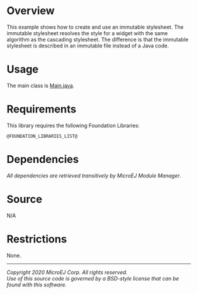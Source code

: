 # Overview

This example shows how to create and use an immutable stylesheet.
The immutable stylesheet resolves the style for a widget with the same algorithm
as the cascading stylesheet. The difference is that the immutable stylesheet
is described in an immutable file instead of a Java code.

# Usage

The main class is [Main.java](/src/main/java/com/microej/example/mwt/immutablestylesheet/Main.java).

# Requirements

This library requires the following Foundation Libraries:

    @FOUNDATION_LIBRARIES_LIST@

# Dependencies

_All dependencies are retrieved transitively by MicroEJ Module Manager_.


# Source

N/A

# Restrictions

None.

---  
_Copyright 2020 MicroEJ Corp. All rights reserved._  
_Use of this source code is governed by a BSD-style license that can be found with this software._  
